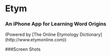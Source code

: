 # Etym 
### An iPhone App for Learning Word Origins
<p>(Powered by [The Online Etymology Dictionary](http://www.etymonline.com))</p>

###Screen Shots




